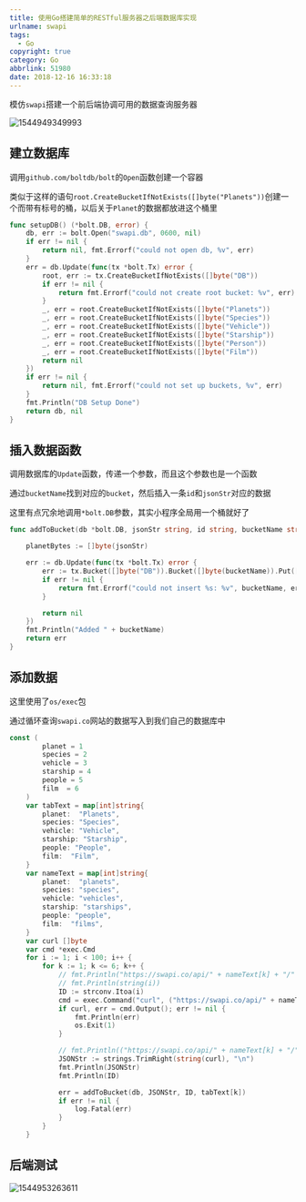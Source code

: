 ```yaml
---
title: 使用Go搭建简单的RESTful服务器之后端数据库实现
urlname: swapi
tags:
  - Go
copyright: true
category: Go
abbrlink: 51980
date: 2018-12-16 16:33:18
---
```


模仿`swapi`搭建一个前后端协调可用的数据查询服务器

<!-- more -->

![1544949349993](http://blog.janking.cn/post/swapi/1544949349993.png)

## 建立数据库
调用`github.com/boltdb/bolt`的`Open`函数创建一个容器

类似于这样的语句`root.CreateBucketIfNotExists([]byte("Planets"))`创建一个而带有标号的桶，以后关于`Planet`的数据都放进这个桶里

```go
func setupDB() (*bolt.DB, error) {
	db, err := bolt.Open("swapi.db", 0600, nil)
	if err != nil {
		return nil, fmt.Errorf("could not open db, %v", err)
	}
	err = db.Update(func(tx *bolt.Tx) error {
		root, err := tx.CreateBucketIfNotExists([]byte("DB"))
		if err != nil {
			return fmt.Errorf("could not create root bucket: %v", err)
		}
		_, err = root.CreateBucketIfNotExists([]byte("Planets"))
		_, err = root.CreateBucketIfNotExists([]byte("Species"))
		_, err = root.CreateBucketIfNotExists([]byte("Vehicle"))
		_, err = root.CreateBucketIfNotExists([]byte("Starship"))
		_, err = root.CreateBucketIfNotExists([]byte("Person"))
		_, err = root.CreateBucketIfNotExists([]byte("Film"))
		return nil
	})
	if err != nil {
		return nil, fmt.Errorf("could not set up buckets, %v", err)
	}
	fmt.Println("DB Setup Done")
	return db, nil
}
```

## 插入数据函数

调用数据库的`Update`函数，传递一个参数，而且这个参数也是一个函数

通过`bucketName`找到对应的`bucket`，然后插入一条`id`和`jsonStr`对应的数据

这里有点冗余地调用`*bolt.DB`参数，其实小程序全局用一个桶就好了

```go
func addToBucket(db *bolt.DB, jsonStr string, id string, bucketName string) error {

	planetBytes := []byte(jsonStr)

	err := db.Update(func(tx *bolt.Tx) error {
		err := tx.Bucket([]byte("DB")).Bucket([]byte(bucketName)).Put([]byte(id), []byte(planetBytes))
		if err != nil {
			return fmt.Errorf("could not insert %s: %v", bucketName, err)
		}

		return nil
	})
	fmt.Println("Added " + bucketName)
	return err
}
```

## 添加数据

这里使用了`os/exec`包

通过循环查询`swapi.co`网站的数据写入到我们自己的数据库中

```go
const (
		planet = 1
		species = 2
		vehicle = 3
		starship = 4
		people = 5
		film  = 6
	)
	var tabText = map[int]string{
		planet:  "Planets",
		species: "Species",
		vehicle: "Vehicle",
		starship: "Starship",
		people: "People",
		film:  "Film",
	}
	var nameText = map[int]string{
		planet:  "planets",
		species: "species",
		vehicle: "vehicles",
		starship: "starships",
		people: "people",
		film:  "films",
	}
	var curl []byte
	var cmd *exec.Cmd
	for i := 1; i < 100; i++ {
		for k := 1; k <= 6; k++ {
			// fmt.Println("https://swapi.co/api/" + nameText[k] + "/" + string(i) + "/")
			// fmt.Println(string(i))
			ID := strconv.Itoa(i)
			cmd = exec.Command("curl", ("https://swapi.co/api/" + nameText[k] + "/" + ID + "/"))
			if curl, err = cmd.Output(); err != nil {
			    fmt.Println(err)
			    os.Exit(1)
			}

			// fmt.Println(("https://swapi.co/api/" + nameText[k] + "/" + ID + "/"))
			JSONStr := strings.TrimRight(string(curl), "\n")
			fmt.Println(JSONStr)
			fmt.Println(ID)

			err = addToBucket(db, JSONStr, ID, tabText[k])
			if err != nil {
				log.Fatal(err)
			}
		}
	}
```

## 后端测试

![1544953263611](http://blog.janking.cn/post/swapi/1544953263611.png)

